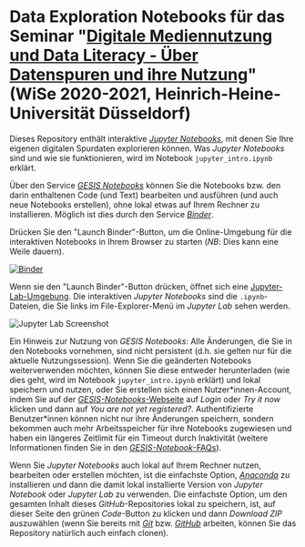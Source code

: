 # Data Exploration Notebooks für das Seminar "[Digitale Mediennutzung und Data Literacy - Über Datenspuren und ihre Nutzung](https://lsf.uni-duesseldorf.de/qisserver/servlet/de.his.servlet.RequestDispatcherServlet?state=verpublish&status=init&vmfile=no&publishid=196989&moduleCall=webInfo&publishConfFile=webInfo&publishSubDir=veranstaltung)" (WiSe 2020-2021, Heinrich-Heine-Universität Düsseldorf)

Dieses Repository enthält interaktive [*Jupyter Notebooks*](https://jupyter-notebook.readthedocs.io/en/stable/notebook.html), mit denen Sie Ihre eigenen digitalen Spurdaten explorieren können. Was *Jupyter Notebooks* sind und wie sie funktionieren, wird im Notebook `jupyter_intro.ipynb` erklärt.

Über den Service [*GESIS Notebooks*](https://notebooks.gesis.org/) können Sie die Notebooks bzw. den darin enthaltenen Code (und Text) bearbeiten und ausführen (und auch neue Notebooks erstellen), ohne lokal etwas auf Ihrem Rechner zu installieren. Möglich ist dies durch den Service [*Binder*](https://mybinder.org/).

Drücken Sie den "Launch Binder"-Button, um die Online-Umgebung für die interaktiven Notebooks in Ihrem Browser zu starten (*NB*: Dies kann eine Weile dauern).

[![Binder](https://notebooks.gesis.org/binder/badge_logo.svg)](https://notebooks.gesis.org/binder/v2/gh/jobreu/data-literacy-seminar/main?urlpath=lab)

Wenn sie den "Launch Binder"-Button drücken, öffnet sich eine [Jupyter-Lab-Umgebung](https://jupyterlab.readthedocs.io/en/stable/). Die interaktiven *Jupyter Notebooks* sind die `.ipynb`-Dateien, die Sie links im File-Explorer-Menü im *Jupyter Lab* sehen werden.

![Jupyter Lab Screenshot](jupyter_lab_screenshot.jpg)

Ein Hinweis zur Nutzung von *GESIS Notebooks*: 
Alle Änderungen, die Sie in den Notebooks vornehmen, sind nicht persistent (d.h. sie gelten nur für die aktuelle Nutzungssession). Wenn Sie die geänderten Notebooks weiterverwenden möchten, können Sie diese entweder herunterladen (wie dies geht, wird im Notebook `jupyter_intro.ipynb` erklärt) und lokal speichern und nutzen, oder Sie erstellen sich einen Nutzer\*innen-Account, indem Sie auf der [*GESIS-Notebooks*-Webseite](https://notebooks.gesis.org/) auf *Login* oder *Try it now* klicken und dann auf *You are not yet registered?*. Authentifizierte Benutzer\*innen können nicht nur ihre Änderungen speichern, sondern bekommen auch mehr Arbeitsspeicher für ihre Notebooks zugewiesen und haben ein längeres Zeitlimit für ein Timeout durch Inaktivität (weitere Informationen finden Sie in den [*GESIS-Notebook*-FAQs](https://notebooks.gesis.org/faq/)).

Wenn Sie *Jupyter Notebooks* auch lokal auf Ihrem Rechner nutzen, bearbeiten oder erstellen möchten, ist die einfachste Option, [*Anaconda*](https://www.anaconda.com/products/individual) zu installieren und dann die damit lokal installierte Version von *Jupyter Notebook* oder *Jupyter Lab* zu verwenden. Die einfachste Option, um den gesamten Inhalt dieses *GitHub*-Repositories lokal zu speichern, ist, auf dieser Seite den grünen *Code*-Button zu klicken und dann *Download ZIP* auszuwählen (wenn Sie bereits mit [*Git*](https://git-scm.com/) bzw. [*GitHub*](https://github.com/) arbeiten, können Sie das Repository natürlich auch einfach clonen). 